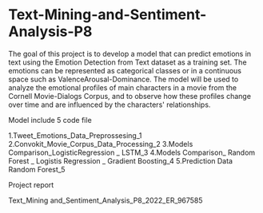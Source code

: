 # Text-Mining-and-Sentiment-Analysis-P8

The goal of this project is to develop a model that can predict emotions in text using the Emotion Detection from Text dataset as a training set. The emotions can be represented as categorical classes or in a continuous space such as ValenceArousal-Dominance. The model will be used to analyze the emotional profiles of main characters in a movie from the Cornell Movie-Dialogs Corpus, and to observe how these profiles change over time and are influenced by the characters' relationships.

Model include 5 code file 

1.Tweet_Emotions_Data_Preprossesing_1
2.Convokit_Movie_Corpus_Data_Processing_2
3.Models Comparison_LogisticRegression _ LSTM_3
4.Models Comparison_ Random Forest _ Logistis Regression _ Gradient Boosting_4
5.Prediction Data  Random Forest_5

Project report 

Text_Mining and_Sentiment_Analysis_P8_2022_ER_967585
